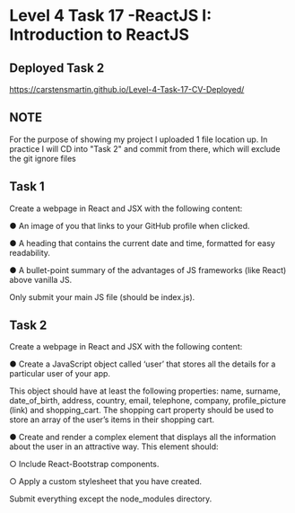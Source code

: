 # Level 4 Task 17 -ReactJS I: Introduction to ReactJS

## Deployed Task 2

https://carstensmartin.github.io/Level-4-Task-17-CV-Deployed/

## NOTE

For the purpose of showing my project I uploaded 1 file location up. In practice I will CD into "Task 2" and commit from there, which will exclude the git ignore files

## Task 1

Create a webpage in React and JSX with the following content:

● An image of you that links to your GitHub profile when clicked.

● A heading that contains the current date and time, formatted for easy readability.

● A bullet-point summary of the advantages of JS frameworks (like React) above vanilla JS.

Only submit your main JS file (should be index.js).

## Task 2

Create a webpage in React and JSX with the following content:

● Create a JavaScript object called ‘user’ that stores all the details for a particular user of your app. 

This object should have at least the following properties: name, surname, date_of_birth, address, country, email, telephone, company, profile_picture (link) and shopping_cart. The shopping cart property should be used to store an array of the user’s items in their shopping cart.

● Create and render a complex element that displays all the information about the user in an attractive way. This element should:

○ Include React-Bootstrap components.

○ Apply a custom stylesheet that you have created.

Submit everything except the node_modules directory.
